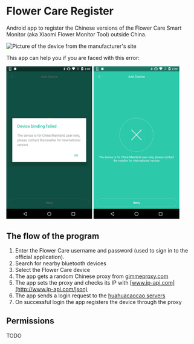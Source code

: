 # Flower Care Register

Android app to register the Chinese versions of the Flower Care Smart Monitor (aka Xiaomi Flower Monitor Tool) outside China.

![Picture of the device from the manufacturer's site](http://img.site.huahuacaocao.net/production/production_17.jpg)

This app can help you if you are faced with this error:

<img src="/screenshots/official_app_error1.png?raw=true" width="45%"/> <img src="/screenshots/official_app_error2.png?raw=true" width="45%"/>

## The flow of the program

1. Enter the Flower Care username and password (used to sign in to the official application).
2. Search for nearby bluetooth devices
3. Select the Flower Care device
4. The app gets a random Chinese proxy from [gimmeproxy.com](https://gimmeproxy.com/api/getProxy?country=CN&protocol=http)
5. The app sets the proxy and checks its IP with [www.ip-api.com](http://www.ip-api.com/json)
6. The app sends a login request to the [huahuacaocao servers](https://api.huahuacaocao.net/api)
7. On successful login the app registers the device through the proxy

## Permissions

TODO
